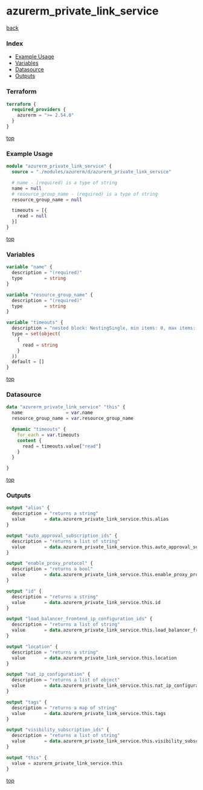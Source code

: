 # azurerm_private_link_service

[back](../azurerm.md)

### Index

- [Example Usage](#example-usage)
- [Variables](#variables)
- [Datasource](#datasource)
- [Outputs](#outputs)

### Terraform

```terraform
terraform {
  required_providers {
    azurerm = ">= 2.54.0"
  }
}
```

[top](#index)

### Example Usage

```terraform
module "azurerm_private_link_service" {
  source = "./modules/azurerm/d/azurerm_private_link_service"

  # name - (required) is a type of string
  name = null
  # resource_group_name - (required) is a type of string
  resource_group_name = null

  timeouts = [{
    read = null
  }]
}
```

[top](#index)

### Variables

```terraform
variable "name" {
  description = "(required)"
  type        = string
}

variable "resource_group_name" {
  description = "(required)"
  type        = string
}

variable "timeouts" {
  description = "nested block: NestingSingle, min items: 0, max items: 0"
  type = set(object(
    {
      read = string
    }
  ))
  default = []
}
```

[top](#index)

### Datasource

```terraform
data "azurerm_private_link_service" "this" {
  name                = var.name
  resource_group_name = var.resource_group_name

  dynamic "timeouts" {
    for_each = var.timeouts
    content {
      read = timeouts.value["read"]
    }
  }

}
```

[top](#index)

### Outputs

```terraform
output "alias" {
  description = "returns a string"
  value       = data.azurerm_private_link_service.this.alias
}

output "auto_approval_subscription_ids" {
  description = "returns a list of string"
  value       = data.azurerm_private_link_service.this.auto_approval_subscription_ids
}

output "enable_proxy_protocol" {
  description = "returns a bool"
  value       = data.azurerm_private_link_service.this.enable_proxy_protocol
}

output "id" {
  description = "returns a string"
  value       = data.azurerm_private_link_service.this.id
}

output "load_balancer_frontend_ip_configuration_ids" {
  description = "returns a list of string"
  value       = data.azurerm_private_link_service.this.load_balancer_frontend_ip_configuration_ids
}

output "location" {
  description = "returns a string"
  value       = data.azurerm_private_link_service.this.location
}

output "nat_ip_configuration" {
  description = "returns a list of object"
  value       = data.azurerm_private_link_service.this.nat_ip_configuration
}

output "tags" {
  description = "returns a map of string"
  value       = data.azurerm_private_link_service.this.tags
}

output "visibility_subscription_ids" {
  description = "returns a list of string"
  value       = data.azurerm_private_link_service.this.visibility_subscription_ids
}

output "this" {
  value = azurerm_private_link_service.this
}
```

[top](#index)